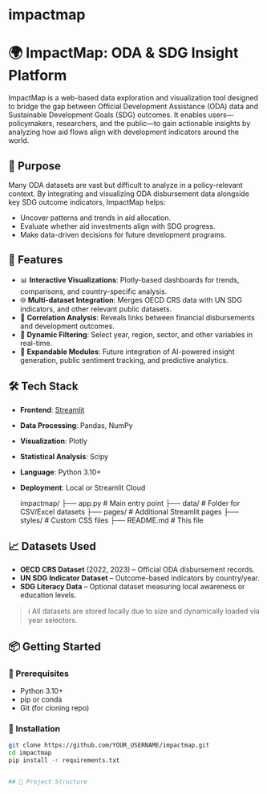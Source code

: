 # impactmap

# 🌍 ImpactMap: ODA & SDG Insight Platform

ImpactMap is a web-based data exploration and visualization tool designed to bridge the gap between Official Development Assistance (ODA) data and Sustainable Development Goals (SDG) outcomes. It enables users—policymakers, researchers, and the public—to gain actionable insights by analyzing how aid flows align with development indicators around the world.

## 🔎 Purpose

Many ODA datasets are vast but difficult to analyze in a policy-relevant context. By integrating and visualizing ODA disbursement data alongside key SDG outcome indicators, ImpactMap helps:

- Uncover patterns and trends in aid allocation.
- Evaluate whether aid investments align with SDG progress.
- Make data-driven decisions for future development programs.

## 🚀 Features

- 📊 **Interactive Visualizations**: Plotly-based dashboards for trends, comparisons, and country-specific analysis.
- 🌐 **Multi-dataset Integration**: Merges OECD CRS data with UN SDG indicators, and other relevant public datasets.
- 🧠 **Correlation Analysis**: Reveals links between financial disbursements and development outcomes.
- 📁 **Dynamic Filtering**: Select year, region, sector, and other variables in real-time.
- 🔄 **Expandable Modules**: Future integration of AI-powered insight generation, public sentiment tracking, and predictive analytics.

## 🛠 Tech Stack

- **Frontend**: [Streamlit](https://streamlit.io/)
- **Data Processing**: Pandas, NumPy
- **Visualization**: Plotly
- **Statistical Analysis**: Scipy
- **Language**: Python 3.10+
- **Deployment**: Local or Streamlit Cloud

  impactmap/
├── app.py # Main entry point
├── data/ # Folder for CSV/Excel datasets
├── pages/ # Additional Streamlit pages
├── styles/ # Custom CSS files
├── README.md # This file

## 📈 Datasets Used

- **OECD CRS Dataset** (2022, 2023) – Official ODA disbursement records.
- **UN SDG Indicator Dataset** – Outcome-based indicators by country/year.
- **SDG Literacy Data** – Optional dataset measuring local awareness or education levels.

> ℹ️ All datasets are stored locally due to size and dynamically loaded via year selectors.

## 📦 Getting Started

### 🔧 Prerequisites

- Python 3.10+
- pip or conda
- Git (for cloning repo)

### 🧪 Installation

```bash
git clone https://github.com/YOUR_USERNAME/impactmap.git
cd impactmap
pip install -r requirements.txt


## 📂 Project Structure

